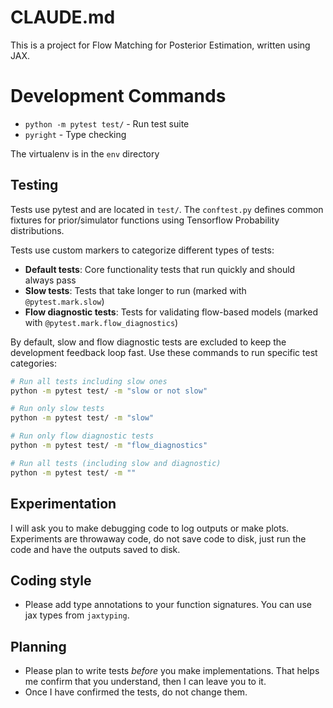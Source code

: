 # CLAUDE.md

This is a project for Flow Matching for Posterior Estimation, written using JAX.

# Development Commands

- `python -m pytest test/` - Run test suite
- `pyright` - Type checking

The virtualenv is in the `env` directory

## Testing

Tests use pytest and are located in `test/`. The `conftest.py` defines common fixtures for prior/simulator functions using Tensorflow Probability distributions.

Tests use custom markers to categorize different types of tests:

- **Default tests**: Core functionality tests that run quickly and should always pass
- **Slow tests**: Tests that take longer to run (marked with `@pytest.mark.slow`)
- **Flow diagnostic tests**: Tests for validating flow-based models (marked with `@pytest.mark.flow_diagnostics`)

By default, slow and flow diagnostic tests are excluded to keep the development feedback loop fast. Use these commands to run specific test categories:

```bash
# Run all tests including slow ones
python -m pytest test/ -m "slow or not slow"

# Run only slow tests
python -m pytest test/ -m "slow"

# Run only flow diagnostic tests
python -m pytest test/ -m "flow_diagnostics"

# Run all tests (including slow and diagnostic)
python -m pytest test/ -m ""
```

## Experimentation

I will ask you to make debugging code to log outputs or make plots. Experiments are throwaway code, do not save code to disk, just run the code and have the outputs saved to disk.

## Coding style

 * Please add type annotations to your function signatures. You can use jax types from `jaxtyping`.

## Planning

 * Please plan to write tests *before* you make implementations. That helps me confirm that you understand, then I can leave you to it.
 * Once I have confirmed the tests, do not change them.
